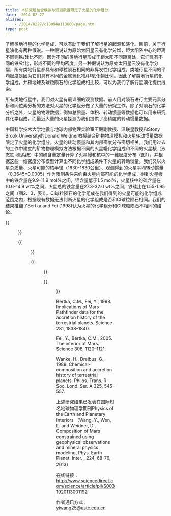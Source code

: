 ```yaml
---
title: 本研究组结合模拟与观测数据限定了火星的化学组分
date:  2014-02-27
aliases:
    - /2014/0227/c10094a113660/page.htm
type: post
---
```


了解类地行星的化学组成，可以有助于我们了解行星的起源和演化。目前，关于行星演化有两种假说。一种假说认为原始太阳星云有化学分馏，距太阳系中心的距离不同则铁/硅比不同。因为不同的类地行星形成于距太阳不同距离处，它们具有不同的铁/硅比，形成不同的平均密度。另一种假说认为原始太阳星云没有化学分馏，所有类地行星都具有和球粒陨石相同的非挥发性化学组成。类地行星不同的平均密度是因为它们具有不同的金属氧化物/非氧化物比例。因此了解类地行星的化学组成，并和地球及球粒陨石的化学组成相比较，可以为我们了解行星演化提供线索。

所有类地行星中，我们对火星有最详细的观测数据。前人用对陨石进行主要元素分析和同位素分析的方法对火星的化学组分做了大量的研究工作。除了对陨石的化学分析之外，火星的物理数据，例如总质量、体积、转动惯量等数据也可以用来研究其化学组成，而最近大量的火星探测为我们提供了高精度的转动惯量数据。

中国科学技术大学地震与地球内部物理实验室王毅副教授、温联星教授和Stony Brook University的Donald Weidner教授结合矿物物理模拟和火星转动惯量数据限定了火星的化学组分。火星的转动惯量和其内部密度分布密切相关，我们用过去的工作中建立的矿物物理模拟方法根据不同的火星幔化学组成和不同的火星核（液态铁-硫系统）中的硫含量定量计算了火星幔和核中的一维密度分布（图1），并根据这些一维密度分布模型计算出不同化学组成条件下火星的转动惯量。我们又以火星总质量、火星可能的核半径（1630-1830公里）、观测得到的火星平均转动惯量（0.3645±0.0005）作为限制条件来约束火星内部可能的化学组成，得到火星幔中的铁含量在9.9-11.9 mol%之间，铝含量低于1.5 mol%，火星核中的硫含量在10.6-14.9 wt%之间，火星总的铁含量在27.3-32.0 wt%之间，铁硅比在1.55-1.95之间（图2、3，表1）。CI球粒陨石的化学组成在我们得到的火星可能的化学组成范围之内，根据现有数据无法判断火星的化学组成是否和CI球粒陨石相同。我们的结果推翻了Bertka and Fei (1998)认为火星的化学组分和CI球粒陨石不相同的结论。

{{<figure src="Fig1.png" caption="图1.用矿物物理模拟方法根据Fei and Bertka (2005)火星内部温度模型和Wanke and Dreibus (1988)火星幔化学成分模型以及12%的火星核硫含量计算出的火星内部密度分布模型（a）和矿物分布模型（b）。α：α相橄榄石；β：β相橄榄石；γ：γ相橄榄石；Ca-Pv：钙基钙钛矿。">}}

{{<figure src="Fig2.png" caption="图2：根据不同的火星幔铁含量和火星核硫含量计算的火星核半径（a）和转动惯量（b）。假设火星地壳厚度50公里，密度3.0克/立方厘米。（a）中的实线和（b）中的虚线表示可能的火星核半径范围（1630-1830公里）；（b）中的实线表示观测得到的火星平均转动惯量值和误差范围。（b）中的阴影部分即为火星幔和核中可能的化学成分范围。">}}

{{<figure src="Fig3.png" caption="图3：根据不同的火星幔铝含量和火星核硫含量计算的火星核半径（a）和转动惯量（b）。假设火星地壳厚度50公里，密度3.0克/立方厘米。（a）中的实线和（b）中的虚线表示可能的火星核半径范围（1630-1830公里）；（b）中的实线表示观测得到的火星平均转动惯量值和误差范围。（b）中的阴影部分即为火星幔和核中可能的化学成分范围。">}}


{{<figure src="Fig4.png" caption="">}}


Bertka, C.M., Fei, Y., 1998. Implications of Mars Pathfinder data for the accretion history of the terrestrial planets. Science 281, 1838–1840.

Fei, Y., Bertka, C.M., 2005. The interior of Mars. Science 308, 1120–1121.

Wanke, H., Dreibus, G., 1988. Chemical-composition and accretion history of terrestrial planets. Philos. Trans. R. Soc. Lond. Ser. A 325, 545–557.


上述研究结果已发表在国际知名地球物理学期刊Physics of the Earth and Planetary Interiors （Wang, Y., Wen, L. and Weidner, D., Composition of Mars constrained using geophysical observations and mineral physics modeling, Phys. Earth Planet. Inter. , 224, 68-76, 2013）

在线链接：http://www.sciencedirect.com/science/article/pii/S0031920113001192

作者通讯方式：yiwang25@ustc.edu.cn
